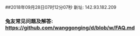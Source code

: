 ##2018年09月28日07时12分07秒 新址: 142.93.182.209
### 兔友常见问题及解答: https://github.com/wanggonging/d/blob/w/FAQ.md
